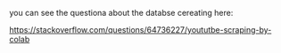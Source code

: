you can see the questiona about the databse cereating here:

https://stackoverflow.com/questions/64736227/yoututbe-scraping-by-colab
